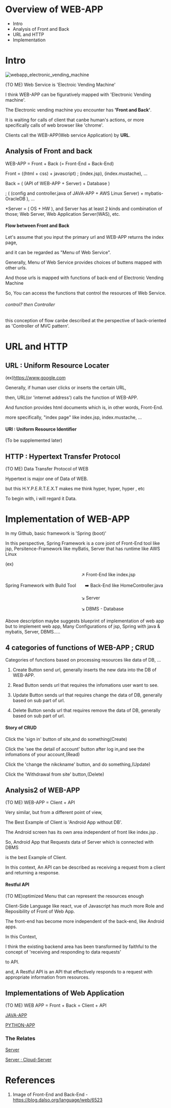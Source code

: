 # Overview of WEB-APP
* Intro
* Analysis of Front and Back
* URL and HTTP
* Implementation

# Intro
![webapp_electronic_vending_machine](./imgs/1.png)

(TO ME) Web Service is 'Electroic Vending Machine'

I think WEB-APP can be figuratively mapped with 'Electronic Vending machine'.

The Electronic vending machine you encounter has __'Front and Back'__.

It is waiting for calls of client that canbe human's actions, or more specifically calls of web browser like 'chrome'.

Clients call the WEB-APP(Web service Application) by __URL__.

## Analysis of Front and back

WEB-APP = Front + Back (= Front-End + Back-End)

Front = ((html + css) + javascript) ; (index.jsp), (index.mustache), ...

Back = ( (API of WEB-APP + Server) + Database )

; ( (config and controller.java of JAVA-APP + AWS Linux Server) + mybatis-OracleDB ), ...

*Server = ( OS + HW ), and Server has at least 2 kinds and combination of those; Web Server, Web Application Server(WAS), etc.

#### Flow between Front and Back

Let's assume that you input the primary url and WEB-APP returns the index page,

and it can be regarded as "Menu of Web Service".

Generally, Menu of Web Service provides choices of buttens mapped with other urls.

And those urls is mapped with functions of back-end of Electronic Vending Machine

So, You can access the functions that control the resources of Web Service.


###### control? then Controller
this conception of flow canbe described at the perspective of back-oriented as 'Controller of MVC pattern'.

# URL and HTTP

## URL : Uniform Resource Locater
(ex)https://www.google.com

Generally, if human user clicks or inserts the certain URL,

then, URL(or 'internet address') calls the function of WEB-APP.

And function provides html documents which is, in other words, Front-End.

more specifically, "index page"  like index.jsp, index.mustache, ...

#### URI : Uniform Resource Identifier
(To be supplemented later)

## HTTP : Hypertext Transfer Protocol
(TO ME) Data Transfer Protocol of WEB

Hypertext is major one of Data of WEB.

but this H.Y.P.E.R.T.E.X.T makes me think hyper, hyper, hyper , etc

 To begin with, i will regard it Data.

# Implementation of WEB-APP

In my Github, basic framework is 'Spring (boot)'

In this perspective, Spring Framework is a core joint of Front-End tool like jsp, Persitence-Framework like myBatis, Server that has runtime like AWS Linux

(ex)

　　　　　　　　　　　　　　　　　:arrow_upper_right: Front-End like index.jsp

Spring Framework with Build Tool　　:arrow_right: Back-End like HomeController.java

　　　　　　　　　　　　　　　　　:arrow_lower_right: Server

　　　　　　　　　　　　　　　　　:arrow_lower_right:  DBMS - Database

####
Above description maybe suggests blueprint of implementation of web app
but to implement web app, Many Configurations of jsp, Spring with java & mybatis, Server, DBMS.....

## 4 categories of functions of WEB-APP ; CRUD
Categories of functions based on processing resources like data of DB, ...

1. Create
Button send url, generally inserts the new data into the DB of WEB-APP.

2. Read
Button sends url that requires the infomations user want to see.

3. Update
Button sends url that requires change the data of DB, generally based on sub part of url.

4. Delete
Button sends url that requires remove the data of DB, generally based on sub part of url.

#### Story of CRUD
Click the 'sign in' button of site,and do something(Create)

Click the 'see the detail of account' button after log in,and see the infomations of your account,(Read)

Click the 'change the nikckname' button, and do something,(Update)

Click the 'Withdrawal from site' button,(Delete)

## Analysis2 of WEB-APP
(TO ME) WEB-APP = Client + API

Very similar, but from a different point of view,

The Best Example of Client is 'Android App without DB'.

The Android screen has its own area independent of front like index.jsp .

So, Android App that Requests data of Server which is connected with DBMS

is the best Example of Client.

In this context, An API can be described as receiving a request from a client and returning a response.

#### Restful API
(TO ME)optimized Menu that can represent the resources enough

Client-Side Language like react, vue of Javascript has much more Role and Reposibility of Front of Web App.

The front-end has become more independent of the back-end, like Android apps.

In this Context, 

I think the existing backend area has been transformed by faithful to the concept of 'receiving and responding to data requests' 

to API.

and, A Restful API is an API that effectively responds to a request with appropriate information from resources.

## Implementations of Web Application
(TO ME) WEB APP = Front + Back = Client + API

[JAVA-APP](https://github.com/devsacti/JAVA-APP)

[PYTHON-APP](https://github.com/devsacti/PYTHON-APP)

### The Relates
[Server](https://github.com/devsacti/Server)

[Server ; Cloud-Server](https://github.com/devsacti/Cloud-Server-and-Extensions)

# References
1. Image of Front-End and Back-End - https://blog.dalso.org/language/web/6523